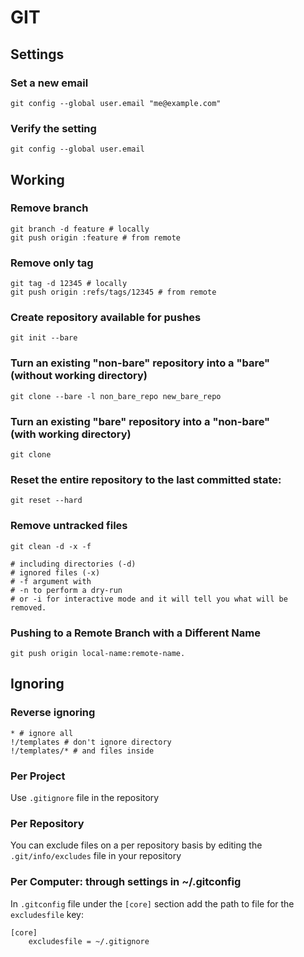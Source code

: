 # GIT

## Settings

### Set a new email

    git config --global user.email "me@example.com"

### Verify the setting

    git config --global user.email

## Working

### Remove branch

    git branch -d feature # locally
    git push origin :feature # from remote

### Remove only tag

    git tag -d 12345 # locally
    git push origin :refs/tags/12345 # from remote

### Create repository available for pushes

    git init --bare

<h3> Turn an existing "non-bare" repository into a "bare"<br/>
(without working directory)</h3>

    git clone --bare -l non_bare_repo new_bare_repo

<h3>Turn an existing "bare" repository into a "non-bare" <br/>
(with working directory)</h3>

    git clone

### Reset the entire repository to the last committed state:

    git reset --hard

### Remove untracked files

    git clean -d -x -f

    # including directories (-d)
    # ignored files (-x)
    # -f argument with
    # -n to perform a dry-run
    # or -i for interactive mode and it will tell you what will be removed.

### Pushing to a Remote Branch with a Different Name

    git push origin local-name:remote-name.

## Ignoring

### Reverse ignoring

    * # ignore all
    !/templates # don't ignore directory
    !/templates/* # and files inside

### Per Project

Use `.gitignore` file in the repository

### Per Repository

You can exclude files on a per repository basis by editing the
`.git/info/excludes` file in your repository

### Per Computer: through settings in ~/.gitconfig


In `.gitconfig` file under the `[core]` section add the path to file for
the `excludesfile` key:

    [core]
        excludesfile = ~/.gitignore
